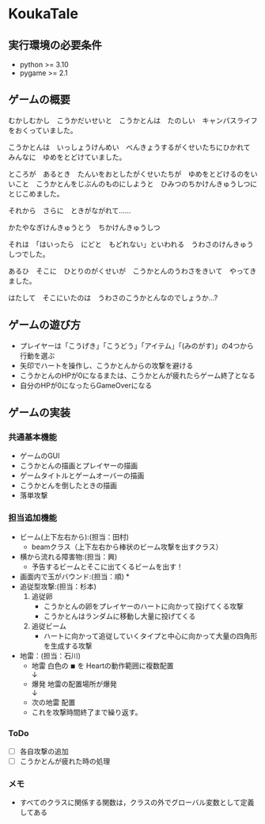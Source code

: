 # **KoukaTale**

## 実行環境の必要条件
* python >= 3.10
* pygame >= 2.1

## ゲームの概要
むかしむかし　こうかだいせいと　こうかとんは　たのしい　キャンパスライフをおくっていました。  

こうかとんは　いっしょうけんめい　べんきょうするがくせいたちにひかれて　みんなに　ゆめをとどけていました。

ところが　あるとき　たんいをおとしたがくせいたちが　ゆめをとどけるのをいいこと　こうかとんをじぶんのものにしようと　ひみつのちかけんきゅうしつに　とじこめました。

それから　さらに　ときがながれて......  

かたやなぎけんきゅうとう　ちかけんきゅうしつ  

それは　「はいったら　にどと　もどれない」といわれる　うわさのけんきゅうしつでした。  

あるひ　そこに　ひとりのがくせいが　こうかとんのうわさをきいて　やってきました。

はたして　そこにいたのは　うわさのこうかとんなのでしょうか...?  


## ゲームの遊び方
* プレイヤーは「こうげき」「こうどう」「アイテム」「(みのがす)」の4つから行動を選ぶ
* 矢印でハートを操作し、こうかとんからの攻撃を避ける
* こうかとんのHPが0になるまたは、こうかとんが疲れたらゲーム終了となる
* 自分のHPが0になったらGameOverになる

## ゲームの実装
### 共通基本機能
* ゲームのGUI
* こうかとんの描画とプレイヤーの描画
* ゲームタイトルとゲームオーバーの描画
* こうかとんを倒したときの描画
* 落単攻撃

### 担当追加機能
* ビーム(上下左右から):(担当：田村)
  * beamクラス（上下左右から棒状のビーム攻撃を出すクラス）
* 横から流れる障害物:(担当：興)
    + 予告するビームとそこに出てくるビームを出す！
* 画面内で玉がバウンド:(担当：順)
  * 
* 追従型攻撃:(担当：杉本)
  1. 追従卵
     * こうかとんの卵をプレイヤーのハートに向かって投げてくる攻撃
     * こうかとんはランダムに移動し大量に投げてくる
  2. 追従ビーム  
     * ハートに向かって追従していくタイプと中心に向かって大量の四角形を生成する攻撃
* 地雷：(担当：石川)
  * 地雷 白色の ◾︎ を Heartの動作範囲に複数配置  
    ↓  
  * 爆発 地雷の配置場所が爆発  
    ↓  
  * 次の地雷 配置  
  * これを攻撃時間終了まで繰り返す。

### ToDo
- [ ] 各自攻撃の追加
- [ ] こうかとんが疲れた時の処理

### メモ
<!-- * クラス内の変数は，すべて，「get_変数名」という名前のメソッドを介してアクセスするように設計してある -->
* すべてのクラスに関係する関数は，クラスの外でグローバル変数として定義してある